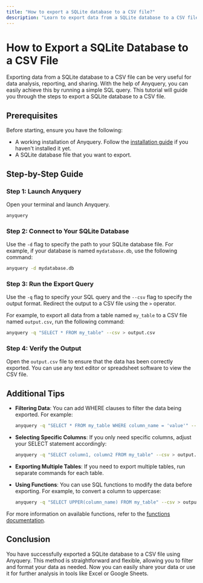 ```yaml
---
title: "How to export a SQLite database to a CSV file?"
description: "Learn to export data from a SQLite database to a CSV file using Anyquery. This guide covers installation, connecting to the database, running export queries, and verifying output."
---
```


# How to Export a SQLite Database to a CSV File

Exporting data from a SQLite database to a CSV file can be very useful for data analysis, reporting, and sharing. With the help of Anyquery, you can easily achieve this by running a simple SQL query. This tutorial will guide you through the steps to export a SQLite database to a CSV file.

## Prerequisites

Before starting, ensure you have the following:
- A working installation of Anyquery. Follow the [installation guide](https://anyquery.dev/docs/#installation) if you haven't installed it yet.
- A SQLite database file that you want to export.

## Step-by-Step Guide

### Step 1: Launch Anyquery

Open your terminal and launch Anyquery.

```bash
anyquery
```

### Step 2: Connect to Your SQLite Database

Use the `-d` flag to specify the path to your SQLite database file. For example, if your database is named `mydatabase.db`, use the following command:

```bash
anyquery -d mydatabase.db
```

### Step 3: Run the Export Query

Use the `-q` flag to specify your SQL query and the `--csv` flag to specify the output format. Redirect the output to a CSV file using the `>` operator.

For example, to export all data from a table named `my_table` to a CSV file named `output.csv`, run the following command:

```bash
anyquery -q "SELECT * FROM my_table" --csv > output.csv
```

### Step 4: Verify the Output

Open the `output.csv` file to ensure that the data has been correctly exported. You can use any text editor or spreadsheet software to view the CSV file.

## Additional Tips

- **Filtering Data**: You can add WHERE clauses to filter the data being exported. For example:
  ```bash
  anyquery -q "SELECT * FROM my_table WHERE column_name = 'value'" --csv > output.csv
  ```

- **Selecting Specific Columns**: If you only need specific columns, adjust your SELECT statement accordingly:
  ```bash
  anyquery -q "SELECT column1, column2 FROM my_table" --csv > output.csv
  ```

- **Exporting Multiple Tables**: If you need to export multiple tables, run separate commands for each table.

- **Using Functions**: You can use SQL functions to modify the data before exporting. For example, to convert a column to uppercase:
  ```bash
  anyquery -q "SELECT UPPER(column_name) FROM my_table" --csv > output.csv
  ```

For more information on available functions, refer to the [functions documentation](https://anyquery.dev/docs/reference/functions).

## Conclusion

You have successfully exported a SQLite database to a CSV file using Anyquery. This method is straightforward and flexible, allowing you to filter and format your data as needed. Now you can easily share your data or use it for further analysis in tools like Excel or Google Sheets.
